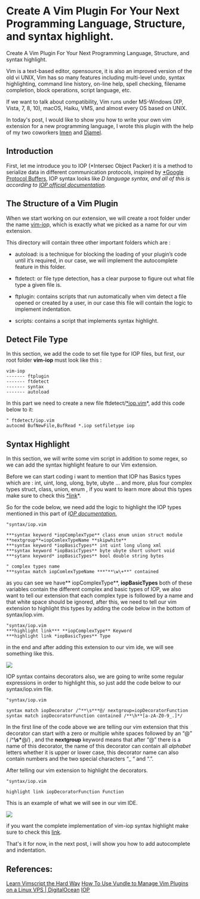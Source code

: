 # Create A Vim Plugin For Your Next Programming Language, Structure, and syntax highlight.

Create A Vim Plugin For Your Next Programming Language, Structure, and syntax highlight.

Vim is a text-based editor, opensource, it is also an improved version of the old vi UNIX, Vim has so many features including multi-level undo, syntax highlighting, command line history, on-line help, spell checking, filename completion, block operations, script language, etc.

If we want to talk about compatibility, Vim runs under MS-Windows (XP, Vista, 7, 8, 10), macOS, Haiku, VMS, and almost every OS based on UNIX.

In today's post, I would like to show you how to write your own vim extension for a new programming language, I wrote this plugin with the help of my two coworkers [Imen](https://github.com/imen-ben) and [Djamel](https://github.com/theLegend98).

## Introduction

First, let me introduce you to IOP (*Intersec Object Packer) it is a method to serialize data in different communication protocols, inspired by [*Google Protocol Buffers](https://developers.google.com/protocol-buffers/docs/overview), IOP syntax looks like _D language syntax, and all of this is according to [IOP official documentation](https://intersec.github.io/lib-common/lib-common/iop/base.html)._

## **The Structure of a Vim Plugin**

When we start working on our extension, we will create a root folder under the name [vim-io](https://github.com/abderrahmaneMustapha/vim-iop)p, which is exactly what we picked as a name for our vim extension.

This directory will contain three other important folders which are :

- autoload: is a technique for blocking the loading of your plugin’s code until it’s required, in our case, we will implement the autocomplete feature in this folder.

- ftdetect: or file type detection, has a clear purpose to figure out what file type a given file is.

- ftplugin: contains scripts that run automatically when vim detect a file opened or created by a user, in our case this file will contain the logic to implement indentation.

- scripts: contains a script that implements syntax highlight.

## Detect File Type

In this section, we add the code to set file type for IOP files, but first, our root folder **vim-iop** must look like this :

    vim-iop
    ------- ftplugin
    ------- ftdetect
    ------- syntax
    ------- autoload

In this part we need to create a new file ftdetect/[\*iop.vim](https://github.com/abderrahmaneMustapha/vim-iop/blob/main/ftdetect/iop.vim)\*, add this code below to it:

    " ftdetect/iop.vim
    autocmd BufNewFile,BufRead *.iop setfiletype iop

## Syntax Highlight

In this section, we will write some vim script in addition to some regex, so we can add the syntax highlight feature to our Vim extension.

Before we can start coding i want to mention that IOP has Basics types which are : int, uint, long, ulong, byte, ubyte ... and more, plus four complex types struct, class, union, enum , if you want to learn more about this types make sure to check this [\*link](https://intersec.github.io/lib-common/lib-common/iop/base.html)\*.

So for the code below, we need add the logic to highlight the IOP types mentioned in this part of _I[OP documentation.](https://intersec.github.io/lib-common/lib-common/iop/base.html)_

    "syntax/iop.vim

    ***syntax keyword *iopComplexType** class enum union struct module **nextgroup**=iopComlexTypeName **skipwhite**
    ***syntax keyword *iopBasicTypes** int uint long ulong xml
    ***syntax keyword *iopBasicTypes** byte ubyte short ushort void
    ***sytanx keyword* iopBasicTypes** bool double string bytes

    " complex types name
    ***syntax match iopComlexTypeName ***"**\w\+**" contained

as you can see we have** iopComplexType**, **iopBasicTypes** both of these variables contain the different complex and basic types of IOP, we also want to tell our extension that each complex type is followed by a name and that white space should be ignored, after this, we need to tell our vim extension to highlight this types by adding the code below in the bottom of syntax/iop.vim.

    "syntax/iop.vim
    ***highlight link*** **iopComplexType** Keyword
    ***highlight link *iopBasicTypes** Type

in the end and after adding this extension to our vim ide, we will see something like this.

![](https://cdn-images-1.medium.com/max/3374/1*clJKJaBcuSz9fDn60PlOPQ.png)

IOP syntax contains decorators also, we are going to write some regular expressions in order to highlight this, so just add the code below to our syntax/iop.vim file.

    "syntax/iop.vim

    syntax match iopDecorator /^**\s***@/ nextgroup=iopDecoratorFunction
    syntax match iopDecoratorFunction contained /**\h**[a-zA-Z0-9_.]*/

In the first line of the code above we are telling our vim extension that this decorator can start with a zero or multiple white spaces followed by an “@” ( /^**\s\***@/) , and the **nextgroup** keyword means that after “@” there is a name of this decorator, the name of this decorator can contain all _alphabet_ letters whether it is upper or lower case, this decorator name can also contain numbers and the two special characters “\_ “ and “.”.

After telling our vim extension to highlight the decorators.

    "syntax/iop.vim

    highlight link iopDecoratorFunction Function

This is an example of what we will see in our vim IDE.

![](https://cdn-images-1.medium.com/max/2898/1*abXRlK8jyTHfgncmEu23GQ.png)

if you want the complete implementation of vim-iop syntax highlight make sure to check this [link](https://github.com/abderrahmaneMustapha/vim-iop/tree/main/syntax).

That's it for now, in the next post, i will show you how to add autocomplete and indentation.

## **References:**

[Learn Vimscript the Hard Way](https://learnvimscriptthehardway.stevelosh.com/)
[How To Use Vundle to Manage Vim Plugins on a Linux VPS | DigitalOcean](https://www.digitalocean.com/community/tutorials/how-to-use-vundle-to-manage-vim-plugins-on-a-linux-vps)
[IOP](https://intersec.github.io/lib-common/lib-common/iop/base.html)
